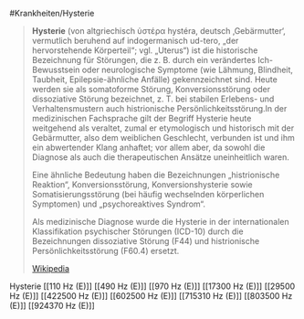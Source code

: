 #Krankheiten/Hysterie
> **Hysterie** (von altgriechisch ὑστέρα hystéra, deutsch ‚Gebärmutter‘, vermutlich beruhend auf indogermanisch ud-tero, „der hervorstehende Körperteil“; vgl. „Uterus“) ist die historische Bezeichnung für Störungen, die z. B. durch ein verändertes Ich-Bewusstsein oder neurologische Symptome (wie Lähmung, Blindheit, Taubheit, Epilepsie-ähnliche Anfälle) gekennzeichnet sind. Heute werden sie als somatoforme Störung, Konversionsstörung oder dissoziative Störung bezeichnet, z. T. bei stabilen Erlebens- und Verhaltensmustern auch histrionische Persönlichkeitsstörung.In der medizinischen Fachsprache gilt der Begriff Hysterie heute weitgehend als veraltet, zumal er etymologisch und historisch mit der Gebärmutter, also dem weiblichen Geschlecht, verbunden ist und ihm ein abwertender Klang anhaftet; vor allem aber, da sowohl die Diagnose als auch die therapeutischen Ansätze uneinheitlich waren.
>
> Eine ähnliche Bedeutung haben die Bezeichnungen „histrionische Reaktion“, Konversionsstörung, Konversionshysterie sowie Somatisierungsstörung (bei häufig wechselnden körperlichen Symptomen) und „psychoreaktives Syndrom“.
>
> Als medizinische Diagnose wurde die Hysterie in der internationalen Klassifikation psychischer Störungen (ICD-10) durch die Bezeichnungen dissoziative Störung (F44) und histrionische Persönlichkeitsstörung (F60.4) ersetzt.
>
> [Wikipedia](https://de.wikipedia.org/wiki/Hysterie)

Hysterie
[[110 Hz (E)]]
[[490 Hz (E)]]
[[970 Hz (E)]]
[[17300 Hz (E)]]
[[29500 Hz (E)]]
[[422500 Hz (E)]]
[[602500 Hz (E)]]
[[715310 Hz (E)]]
[[803500 Hz (E)]]
[[924370 Hz (E)]]